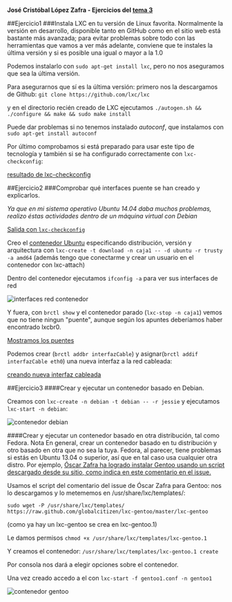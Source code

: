 **José Cristóbal López Zafra - Ejercicios del [tema 3](http://jj.github.io/CC/documentos/temas/Contenedores)**

##Ejercicio1
###Instala LXC en tu versión de Linux favorita. Normalmente la versión en desarrollo, disponible tanto en GitHub como en el sitio web está bastante más avanzada; para evitar problemas sobre todo con las herramientas que vamos a ver más adelante, conviene que te instales la última versión y si es posible una igual o mayor a la 1.0

Podemos instalarlo con `sudo apt-get install lxc`, pero no nos aseguramos que sea la última versión.

Para asegurarnos que sí es la última versión: primero nos la descargamos de Github: `git clone https://github.com/lxc/lxc`

y en el directorio recién creado de LXC ejecutamos `./autogen.sh && ./configure && make && sudo make install`

Puede dar problemas si no tenemos instalado *autoconf*, que instalamos con `sudo apt-get install autoconf`

Por último comprobamos si está preparado para usar este tipo de tecnología y también si se ha configurado correctamente con `lxc-checkconfig`:

[resultado de lxc-checkconfig](https://i.gyazo.com/2aa012ee5742ea2a98844cc5a42efacb.png)


##Ejercicio2
###Comprobar qué interfaces puente se han creado y explicarlos.

*Ya que en mi sistema operativo Ubuntu 14.04 daba muchos problemas, realizo éstas actividades dentro de un máquina virtual con Debian*

[Salida con `lxc-checkconfig`](http://i.imgur.com/SVOvw9o.png)

Creo el [contenedor Ubuntu](http://i.imgur.com/7qnGvBp.png) especificando distribución, versión y arquitectura con `lxc-create -t download -n caja1 -- -d ubuntu -r trusty -a amd64`
(además tengo que conectarme y crear un usuario en el contenedor con lxc-attach)

Dentro del contenedor ejecutamos `ifconfig -a` para ver sus interfaces de red

![interfaces red contenedor](http://i.imgur.com/f3aK9oN.png)


Y fuera, con `brctl show` y el contenedor parado (`lxc-stop -n caja1`) vemos que no tiene ningun "puente", aunque según los apuntes deberíamos haber encontrado lxcbr0.

[Mostramos los puentes](http://i.imgur.com/VTUNU2e.png)

Podemos crear (`brctl addbr interfazCable`) y asignar(`brctl addif interfazCable eth0`) una nueva interfaz a la red cableada: 

[creando nueva interfaz cableada](http://i.imgur.com/z005i6V.png)


##Ejercicio3
####Crear y ejecutar un contenedor basado en Debian.

Creamos con `lxc-create -n debian -t debian -- -r jessie` y ejecutamos  `lxc-start -n debian`:

![contenedor debian](http://i.imgur.com/7CBpcgf.png)

####Crear y ejecutar un contenedor basado en otra distribución, tal como Fedora. Nota En general, crear un contenedor basado en tu distribución y otro basado en otra que no sea la tuya. Fedora, al parecer, tiene problemas si estás en Ubuntu 13.04 o superior, así que en tal caso usa cualquier otra distro. Por ejemplo, [Óscar Zafra ha logrado instalar Gentoo usando un script descargado desde su sitio, como indica en este comentario en el issue.](https://github.com/IV-GII/GII-2013/issues/87#issuecomment-28639976)

Usamos el script del comentario del issue de Óscar Zafra para Gentoo: nos lo descargamos y lo metememos en /usr/share/lxc/templates/:

`sudo wget -P /usr/share/lxc/templates/ https://raw.github.com/globalcitizen/lxc-gentoo/master/lxc-gentoo`

(como ya hay un lxc-gentoo se crea en lxc-gentoo.1)

Le damos permisos `chmod +x /usr/share/lxc/templates/lxc-gentoo.1`

Y creamos el contenedor: `/usr/share/lxc/templates/lxc-gentoo.1 create`

Por consola nos dará a elegir opciones sobre el contenedor.

Una vez creado accedo a el con `lxc-start -f gentoo1.conf -n gentoo1`


![contenedor gentoo](http://i.imgur.com/cCTjZIj.png)


